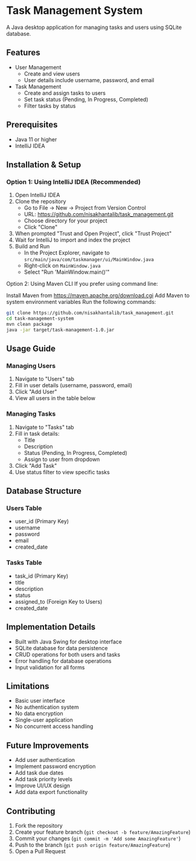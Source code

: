 # Task Management System

A Java desktop application for managing tasks and users using SQLite database.

## Features

- User Management
  - Create and view users
  - User details include username, password, and email
- Task Management
  - Create and assign tasks to users
  - Set task status (Pending, In Progress, Completed)
  - Filter tasks by status

## Prerequisites

- Java 11 or higher
- IntelliJ IDEA

## Installation & Setup

### Option 1: Using IntelliJ IDEA (Recommended)
1. Open IntelliJ IDEA
2. Clone the repository
   - Go to File → New → Project from Version Control
   - URL: https://github.com/nisakhantalib/task_management.git
   - Choose directory for your project
   - Click "Clone"
3. When prompted "Trust and Open Project", click "Trust Project"
4. Wait for IntelliJ to import and index the project
5. Build and Run
   - In the Project Explorer, navigate to `src/main/java/com/taskmanager/ui/MainWindow.java`
   - Right-click on `MainWindow.java`
   - Select "Run 'MainWindow.main()'"


Option 2: Using Maven CLI 
If you prefer using command line:

Install Maven from https://maven.apache.org/download.cgi
Add Maven to system environment variables
Run the following commands:

```bash
git clone https://github.com/nisakhantalib/task_management.git
cd task-management-system
mvn clean package
java -jar target/task-management-1.0.jar
```



## Usage Guide

### Managing Users
1. Navigate to "Users" tab
2. Fill in user details (username, password, email)
3. Click "Add User"
4. View all users in the table below

### Managing Tasks
1. Navigate to "Tasks" tab
2. Fill in task details:
    - Title
    - Description
    - Status (Pending, In Progress, Completed)
    - Assign to user from dropdown
3. Click "Add Task"
4. Use status filter to view specific tasks

## Database Structure

### Users Table
- user_id (Primary Key)
- username
- password
- email
- created_date

### Tasks Table
- task_id (Primary Key)
- title
- description
- status
- assigned_to (Foreign Key to Users)
- created_date

## Implementation Details

- Built with Java Swing for desktop interface
- SQLite database for data persistence
- CRUD operations for both users and tasks
- Error handling for database operations
- Input validation for all forms

## Limitations

- Basic user interface
- No authentication system
- No data encryption
- Single-user application
- No concurrent access handling

## Future Improvements

- Add user authentication
- Implement password encryption
- Add task due dates
- Add task priority levels
- Improve UI/UX design
- Add data export functionality

## Contributing

1. Fork the repository
2. Create your feature branch (`git checkout -b feature/AmazingFeature`)
3. Commit your changes (`git commit -m 'Add some AmazingFeature'`)
4. Push to the branch (`git push origin feature/AmazingFeature`)
5. Open a Pull Request


